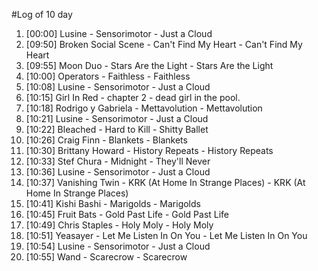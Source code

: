 #Log of 10 day

1. [00:00] Lusine - Sensorimotor - Just a Cloud
1. [09:50] Broken Social Scene - Can't Find My Heart - Can't Find My Heart
1. [09:55] Moon Duo - Stars Are the Light - Stars Are the Light
1. [10:00] Operators - Faithless - Faithless
1. [10:08] Lusine - Sensorimotor - Just a Cloud
1. [10:15] Girl In Red - chapter 2 - dead girl in the pool.
1. [10:18] Rodrigo y Gabriela - Mettavolution - Mettavolution
1. [10:21] Lusine - Sensorimotor - Just a Cloud
1. [10:22] Bleached - Hard to Kill - Shitty Ballet
1. [10:26] Craig Finn - Blankets - Blankets
1. [10:30] Brittany Howard - History Repeats - History Repeats
1. [10:33] Stef Chura - Midnight - They'll Never
1. [10:36] Lusine - Sensorimotor - Just a Cloud
1. [10:37] Vanishing Twin - KRK (At Home In Strange Places) - KRK (At Home In Strange Places)
1. [10:41] Kishi Bashi - Marigolds - Marigolds
1. [10:45] Fruit Bats - Gold Past Life - Gold Past Life
1. [10:49] Chris Staples - Holy Moly - Holy Moly
1. [10:51] Yeasayer - Let Me Listen In On You - Let Me Listen In On You
1. [10:54] Lusine - Sensorimotor - Just a Cloud
1. [10:55] Wand - Scarecrow - Scarecrow
